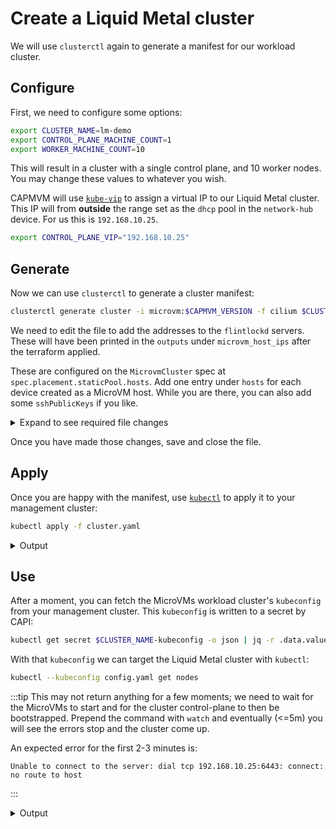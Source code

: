 # Create a Liquid Metal cluster

We will use `clusterctl` again to generate a manifest for our workload cluster.

## Configure

First, we need to configure some options:

```bash
export CLUSTER_NAME=lm-demo
export CONTROL_PLANE_MACHINE_COUNT=1
export WORKER_MACHINE_COUNT=10
```

This will result in a cluster with a single control plane, and 10 worker nodes.
You may change these values to whatever you wish.

CAPMVM will use [`kube-vip`][kvip] to assign a virtual IP to our Liquid Metal
cluster.
This IP will from **outside** the range set as the `dhcp` pool in the `network-hub`
device. For us this is `192.168.10.25`.

```bash
export CONTROL_PLANE_VIP="192.168.10.25"
```

## Generate

Now we can use `clusterctl` to generate a cluster manifest:

```bash
clusterctl generate cluster -i microvm:$CAPMVM_VERSION -f cilium $CLUSTER_NAME > cluster.yaml
```

We need to edit the file to add the addresses to the `flintlockd` servers. These
will have been printed in the `outputs` under `microvm_host_ips` after the terraform applied.

These are configured on the `MicrovmCluster` spec at `spec.placement.staticPool.hosts`.
Add one entry under `hosts` for each device created as a MicroVM host.
While you are there, you can also add some `sshPublicKeys` if you like.

<details><summary>Expand to see required file changes</summary>

```yaml
...
---
apiVersion: infrastructure.cluster.x-k8s.io/v1alpha1
kind: MicrovmCluster
metadata:
  name: lm-demo
  namespace: default
spec:
  sshPublicKeys:
  - user: "root"
    authorizedKeys:
    - "ssh-ed25519 foobar"
  placement:
    staticPool:
      hosts:
      - controlplaneAllowed: true
        endpoint: <ADDRESS_1>:9090
      - controlplaneAllowed: true
        endpoint: <ADDRESS_2>:9090
...
```

</details>

Once you have made those changes, save and close the file.

## Apply

Once you are happy with the manifest, use [`kubectl`][kc] to apply it to your management
cluster:

```bash
kubectl apply -f cluster.yaml
```

<details><summary>Output</summary>

```bash
cluster.cluster.x-k8s.io/lm-demo created
microvmcluster.infrastructure.cluster.x-k8s.io/lm-demo created
kubeadmcontrolplane.controlplane.cluster.x-k8s.io/lm-demo-control-plane created
microvmmachinetemplate.infrastructure.cluster.x-k8s.io/lm-demo-control-plane created
machinedeployment.cluster.x-k8s.io/lm-demo-md-0 created
microvmmachinetemplate.infrastructure.cluster.x-k8s.io/lm-demo-md-0 created
kubeadmconfigtemplate.bootstrap.cluster.x-k8s.io/lm-demo-md-0 created
clusterresourceset.addons.cluster.x-k8s.io/crs-cilium created
configmap/cilium-addon created
```

</details>

## Use

After a moment, you can fetch the MicroVMs workload cluster's `kubeconfig` from
your management cluster. This `kubeconfig` is written to a secret by CAPI:

```bash
kubectl get secret $CLUSTER_NAME-kubeconfig -o json | jq -r .data.value | base64 -d > config.yaml
```

With that `kubeconfig` we can target the Liquid Metal cluster with `kubectl`:

```bash
kubectl --kubeconfig config.yaml get nodes
```

:::tip
This may not return anything for a few moments; we need to wait for the MicroVMs
to start and for the cluster control-plane to then be bootstrapped.
Prepend the command with `watch` and eventually (<=5m) you
will see the errors stop and the cluster come up.

An expected error for the first 2-3 minutes is:

```
Unable to connect to the server: dial tcp 192.168.10.25:6443: connect: no route to host
```
:::

<details><summary>Output</summary>

```bash
NAME                          STATUS   ROLES                  AGE     VERSION
lm-demo-control-plane-hdpkj   Ready    control-plane,master   4m35s   v1.21.8
lm-demo-md-0-9444f            Ready    <none>                 3m41s   v1.21.8
lm-demo-md-0-bdqwj            Ready    <none>                 3m43s   v1.21.8
lm-demo-md-0-gfgbq            Ready    <none>                 3m41s   v1.21.8
lm-demo-md-0-pxkk6            Ready    <none>                 3m41s   v1.21.8
lm-demo-md-0-qpzwn            Ready    <none>                 3m43s   v1.21.8
lm-demo-md-0-sj8dh            Ready    <none>                 3m41s   v1.21.8
lm-demo-md-0-o8yd8            Ready    <none>                 3m43s   v1.21.8
lm-demo-md-0-sad0d            Ready    <none>                 3m41s   v1.21.8
lm-demo-md-0-jhg78            Ready    <none>                 3m41s   v1.21.8
lm-demo-md-0-9hf9l            Ready    <none>                 3m43s   v1.21.8
```

</details>

[kvip]: https://kube-vip.io/
[kc]: https://kubernetes.io/docs/tasks/tools/
